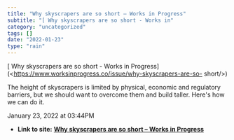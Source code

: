 ```yaml
---
title: "Why skyscrapers are so short – Works in Progress"
subtitle: "[ Why skyscrapers are so short - Works in"
category: "uncategorized"
tags: []
date: "2022-01-23"
type: "rain"
---
```

[ Why skyscrapers are so short - Works in
Progress](<https://www.worksinprogress.co/issue/why-skyscrapers-are-so-
short/>)

The height of skyscrapers is limited by physical, economic and regulatory
barriers, but we should want to overcome them and build taller. Here's how we
can do it.

January 23, 2022 at 03:44PM


* **Link to site:** **[Why skyscrapers are so short – Works in Progress](None)**